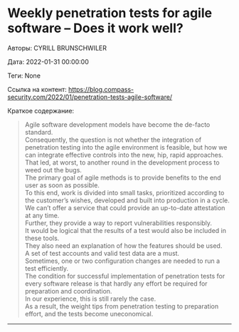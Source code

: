 # Weekly penetration tests for agile software – Does it work well?

Авторы: 
CYRILL BRUNSCHWILER

Дата: 
2022-01-31 00:00:00

Теги: 
None

Ссылка на контент: 
https://blog.compass-security.com/2022/01/penetration-tests-agile-software/

Краткое содержание: 

<blockquote>
Agile software development models have become the de-facto standard.<br> 
Consequently, the question is not whether the integration of penetration testing into the agile environment is feasible, but how we can integrate effective controls into the new, hip, rapid approaches.<br> 
That led, at worst, to another round in the development process to weed out the bugs.<br> 
The primary goal of agile methods is to provide benefits to the end user as soon as possible.<br> 
To this end, work is divided into small tasks, prioritized according to the customer’s wishes, developed and built into production in a cycle.<br> 
We can’t offer a service that could provide an up-to-date attestation at any time.<br> 
Further, they provide a way to report vulnerabilities responsibly.<br> 
It would be logical that the results of a test would also be included in these tools.<br> 
They also need an explanation of how the features should be used.<br> 
A set of test accounts and valid test data are a must.<br> 
Sometimes, one or two configuration changes are needed to run a test efficiently.<br> 
The condition for successful implementation of penetration tests for every software release is that hardly any effort be required for preparation and coordination.<br> 
In our experience, this is still rarely the case.<br> 
As a result, the weight tips from penetration testing to preparation effort, and the tests become uneconomical.<br> 
</blockquote>

---

